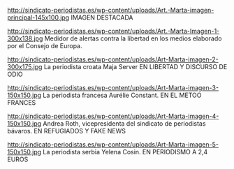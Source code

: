http://sindicato-periodistas.es/wp-content/uploads/Art.-Marta-imagen-principal-145x100.jpg
IMAGEN DESTACADA

http://sindicato-periodistas.es/wp-content/uploads/Art.-Marta-Imagen-1-300x138.jpg
Medidor de alertas contra la libertad en los medios elaborado por el Consejo de Europa.

http://sindicato-periodistas.es/wp-content/uploads/Art-Marta-imagen-2-300x175.jpg
La periodista  croata Maja Server
EN  LIBERTAD Y DISCURSO DE ODIO

http://sindicato-periodistas.es/wp-content/uploads/Art-Marta-imagen-3-150x150.jpg
La periodista francesa Aurélie Constant.
EN EL  METOO FRANCES

http://sindicato-periodistas.es/wp-content/uploads/Art-Marta-imagen-4-150x150.jpg
Andrea Roth, vicepresidenta del sindicato de periodistas bávaros.
EN REFUGIADOS Y FAKE NEWS

http://sindicato-periodistas.es/wp-content/uploads/Art-Marta-imagen-5-150x150.jpg
La periodista serbia Yelena Cosin.
EN PERIODISMO A 2,4 EUROS



